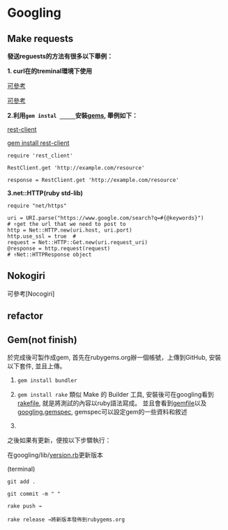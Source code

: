 Googling
=========
Make requests
---------------

**發送reguests的方法有很多以下舉例：**

  **1.
curl在的treminal環境下使用**

[可參考](http://rubylearning.com/blog/do-you-know-how-to-use-curl/)

[可參考](http://curl.haxx.se/docs/manpage.html)

  **2.利用`gem instal _____`安裝[gems], 舉例如下：**

[gems]:https://rubygems.org/
[rest-client](https://github.com/rest-client/rest-client)

[gem install rest-client](https://rubygems.org/gems/rest-client)

    require 'rest_client'
    
    RestClient.get 'http://example.com/resource'
    
    response = RestClient.get 'http://example.com/resource'

  **3.net::HTTP(ruby std-lib)**
    
    require "net/https"

    uri = URI.parse("https://www.google.com/search?q=#{@keywords}") 
    # ↑get the url that we need to post to
    http = Net::HTTP.new(uri.host, uri.port)
    http.use_ssl = true  #
    request = Net::HTTP::Get.new(uri.request_uri)
    @response = http.request(request) 
    # ↑Net::HTTPResponse object
    
    
Nokogiri
------------
可參考[Nocogiri]

refactor
------------



Gem(not finish)
------
於完成後可製作成gem, 首先在rubygems.org辦一個帳號，上傳到GitHub, 安裝以下套件, 並且上傳。

1. ```gem install bundler```


2. ```gem install rake```
類似 Make 的 Builder 工具, 安裝後可在googling看到[rakefile](https://github.com/Iamyuan/googling/blob/master/Rakefile), 就是將測試的內容以ruby語法寫成。 並且會看到[gemfile](https://github.com/Iamyuan/googling/blob/master/Gemfile)以及 [googling.gemspec](https://github.com/Iamyuan/googling/blob/master/googling.gemspec), gemspec可以設定gem的一些資料和敘述

3. 



之後如果有更新，便按以下步驟執行：

   在googling/lib/[version.rb]更新版本

[version.rb]:https://github.com/Iamyuan/googling/blob/master/lib/googling/version.rb

   (terminal)
        
    git add . 

    git commit -m " "

    rake push →

    rake release →將新版本發佈到rubygems.org
